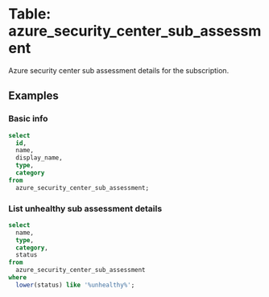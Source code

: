 # Table: azure_security_center_sub_assessment

Azure security center sub assessment details for the subscription.

## Examples

### Basic info

```sql
select
  id,
  name,
  display_name,
  type,
  category
from
  azure_security_center_sub_assessment;
```

### List unhealthy sub assessment details

```sql
select
  name,
  type,
  category,
  status
from
  azure_security_center_sub_assessment
where
  lower(status) like '%unhealthy%';
```
